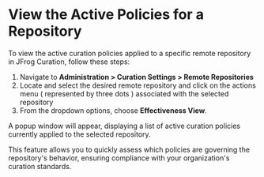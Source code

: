 # View the Active Policies for a Repository

To view the active curation policies applied to a specific remote repository in JFrog Curation, follow these steps:

1. Navigate to **Administration > Curation Settings > Remote Repositories**
2. Locate and select the desired remote repository and click on the actions menu ( represented by three dots ) associated with the selected repository
3. From the dropdown options, choose **Effectiveness View**.

A popup window will appear, displaying a list of active curation policies currently applied to the selected repository.

This feature allows you to quickly assess which policies are governing the repository's behavior, ensuring compliance with your organization's curation standards.
